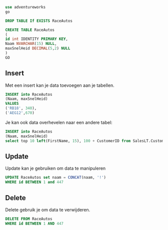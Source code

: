

```sql
use adventureworks
go

DROP TABLE If EXISTS RaceAutos

CREATE TABLE RaceAutos
(
id int IDENTITY PRIMARY KEY,
Naam NVARCHAR(15) NULL,
maxSnelHeid DECIMAL(5,2) NULL
)
GO

```
## Insert

Met een insert kan je data toevoegen aan je tabellen. 

```sql
INSERT into RaceAutos
(Naam, maxSnelHeid)
VALUES
('RB18', 340),
('AEG12',670)
```

Je kan ook data overhevelen naar een andere tabel:
```sql
INSERT into RaceAutos
(Naam, maxSnelHeid)
select top 10 left(FirstName, 15), 100 + CustomerID from SalesLT.Customer
```

## Update
Update kan je gebruiken om data te manipuleren
```sql
UPDATE RaceAutos set naam = CONCAT(naam, '!')
WHERE id BETWEEN 1 and 447
```

## Delete
Delete gebruik je om data te verwijderen. 
```sql
DELETE FROM RaceAutos
WHERE id BETWEEN 1 AND 447
```